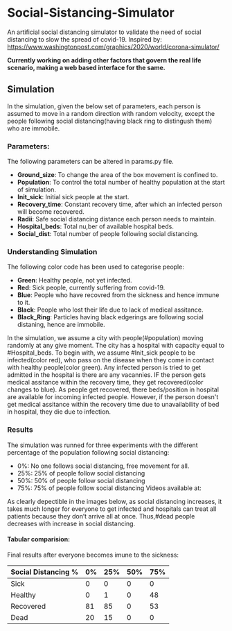# Social-Sistancing-Simulator
An artificial social distancing simulator to validate the need of social distancing to slow the spread of covid-19.
Inspired by: https://www.washingtonpost.com/graphics/2020/world/corona-simulator/

__Currently working on adding other factors that govern the real life scenario, making a web based interface for the same.__

## Simulation 
In the simulation, given the below set of parameters, each person is assumed to move in a random direction with random velocity, except the people following social distancing(having black ring to distingush them) who are immobile. 

### Parameters:
The following parameters can be altered in params.py file.
* __Ground_size__: To change the area of the box movement is confined to.
* __Population__: To control the total number of healthy population at the start of simulation.
* __Init_sick__: Initial sick people at the start.
* __Recovery_time__: Constant recovery time, after which an infected person will become recovered.
* __Radii__: Safe social distancing distance each person needs to maintain.
* __Hospital_beds__: Total nu,ber of available hospital beds.
* __Social_dist__: Total number of people following social distancing.

### Understanding Simulation
The following color code has been used to categorise people:
* __Green__: Healthy people, not yet infected.
* __Red__: Sick people, currently suffering from covid-19.
* __Blue__: People who have recovred from the sickness and hence immune to it.
* __Black__: People who lost their life due to lack of medical assitance.
* __Black_Ring__: Particles having black edgerings are following social distaning, hence are immobile.

In the simulation, we assume a city with people(#population) moving randomly at any give moment. The city has a hospital with capacity equal to #Hospital_beds. 
To begin with, we assume #Init_sick people to be infected(color red), who pass on the disease when they come in contact with healthy people(color green). Any infected person is tried to get admitted in the hospital is there are any vacannies. IF the person gets medical assitance within the recovery time, they get recovered(color changes to blue). As people get recovered, there beds/position in hospital are available for incoming infected people.
However, if the person doesn't get medical assitance within the recovery time due to unavailability of bed in hospital, they die due to infection.

### Results
The simulation was runned for three experiments with the different percentage of the population following social distancing:
* 0%: No one follows social distancing, free movement for all.
* 25%: 25% of people follow social distancing
* 50%: 50% of people follow social distancing
* 75%: 75% of people follow social distancing
Videos available at: 

As clearly depectible in the images below, as social distancing increases, it takes much longer for everyone to get infected and hospitals can treat all patients because they don’t arrive all at once. Thus,#dead people decreases with increase in social distancing.


#### Tabular comparision:
Final results after everyone becomes imune to the sickness:

Social Distancing % | 0% | 25% | 50% |75%
------------ | -------------|------------ | -------------|------------ 
Sick | 0 | 0 | 0 | 0 
Healthy | 0 | 1 |0| 48
Recovered| 81 | 85 |0|53
Dead | 20 | 15 |0|0



